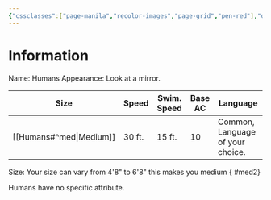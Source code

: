 ```yaml
---
{"cssclasses":["page-manila","recolor-images","page-grid","pen-red"],"dg-publish":true,"permalink":"/humans/","dgPassFrontmatter":true,"noteIcon":""}
---
```


# Information

Name: Humans
Appearance: Look at a mirror.

| Size              | Speed  | Swim. Speed | Base AC | Language                         |
| ----------------- | ------ | ----------- | ------- | -------------------------------- |
| [[Humans#^med\|Medium]] | 30 ft. | 15 ft.      | 10      | Common, Language of your choice. |

Size: Your size can vary from 4'8" to 6'8" this makes you medium
{ #med2}


Humans have no specific attribute.